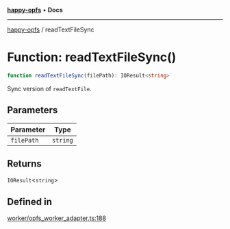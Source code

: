 [**happy-opfs**](../README.md) • **Docs**

***

[happy-opfs](../README.md) / readTextFileSync

# Function: readTextFileSync()

```ts
function readTextFileSync(filePath): IOResult<string>
```

Sync version of `readTextFile`.

## Parameters

| Parameter | Type |
| ------ | ------ |
| `filePath` | `string` |

## Returns

`IOResult`\<`string`\>

## Defined in

[worker/opfs\_worker\_adapter.ts:188](https://github.com/JiangJie/happy-opfs/blob/e9fb685299dadc4e6e669ad2019dbf147a8f564a/src/worker/opfs_worker_adapter.ts#L188)
